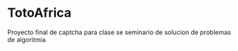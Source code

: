 # TotoAfrica
Proyecto final de captcha para clase se seminario de solucion de problemas de algoritmia

